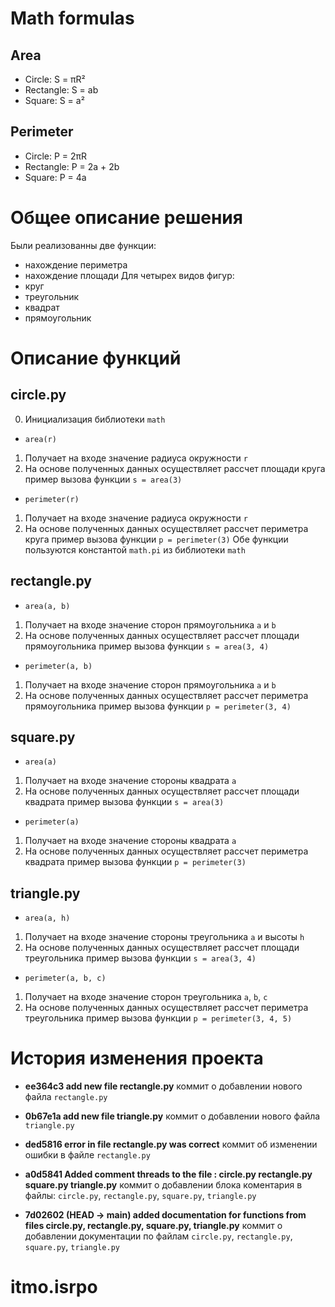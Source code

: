 # Math formulas
## Area
- Circle: S = πR²
- Rectangle: S = ab
- Square: S = a²

## Perimeter
- Circle: P = 2πR
- Rectangle: P = 2a + 2b
- Square: P = 4a

# Общее описание решения
Были реализованны две функции:
- нахождение периметра
- нахождение площади 
Для четырех видов фигур:
- круг
- треугольник
- квадрат
- прямоугольник

# Описание функций

## circle.py
0. Инициализация библиотеки `math`
- `area(r)`
1. Получает на входе значение радиуса окружности `r`
2. На основе полученных данных осуществляет расcчет площади кругa
пример вызова функции `s = area(3)`
-  `perimeter(r)`
1. Получает на входе значение радиуса окружности `r`
2. На основе полученных данных осуществляет расcчет периметра круга
пример вызова функции `p = perimeter(3)`
Обе функции пользуются константой `math.pi` из библиотеки `math`
## rectangle.py
- `area(a, b)`
1. Получает на входе значение сторон прямоугольника `a` и `b`
2. На основе полученных данных осуществляет расcчет площади прямоугольника
пример вызова функции `s = area(3, 4)`
-  `perimeter(a, b)`
1. Получает на входе значение сторон прямоугольника  `a` и `b`
2. На основе полученных данных осуществляет расcчет периметра прямоугольника
пример вызова функции `p = perimeter(3, 4)`
## square.py
- `area(a)`
1. Получает на входе значение стороны квадрата `a` 
2. На основе полученных данных осуществляет расcчет площади квадрата
пример вызова функции `s = area(3)`
-  `perimeter(a)`
1. Получает на входе значение стороны квадрата `a` 
2. На основе полученных данных осуществляет расcчет периметра квадрата 
пример вызова функции `p = perimeter(3)`
## triangle.py
- `area(a, h)`
1. Получает на входе значение стороны треугольника `a` и высоты `h`
2. На основе полученных данных осуществляет расcчет площади треугольника
пример вызова функции `s = area(3, 4)`
-  `perimeter(a, b, c)`
1. Получает на входе значение сторон треугольника `a`, `b`, `c`
2. На основе полученных данных осуществляет расcчет периметра треугольника
пример вызова функции `p = perimeter(3, 4, 5)`

# История изменения проекта 
- **ee364c3 add new file rectangle.py**
коммит о добавлении нового файла `rectangle.py` 

- **0b67e1a add new file triangle.py**
коммит о добавлении нового файла `triangle.py`

- **ded5816 error in file rectangle.py was correct**
коммит об изменении ошибки в файле `rectangle.py`

- **a0d5841 Added comment threads to the file : circle.py rectangle.py square.py triangle.py**
коммит о добавлении блока коментария в файлы: `circle.py`, `rectangle.py`, `square.py`, `triangle.py`

- **7d02602 (HEAD -> main) added documentation for functions from files circle.py, rectangle.py, square.py, triangle.py**
коммит о добавлении документации по файлам  `circle.py`, `rectangle.py`, `square.py`, `triangle.py`




# itmo.isrpo
